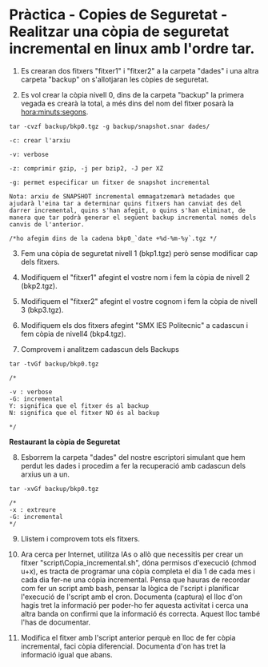 # Pràctica \- Copies de Seguretat - Realitzar una còpia de seguretat incremental en linux amb l'ordre tar.

1. Es crearan dos fitxers "fitxer1" i "fitxer2" a la carpeta "dades" i una altra carpeta "backup" on s'allotjaran les còpies de seguretat.

2. Es vol crear la còpia nivell 0, dins de la carpeta "backup" la primera vegada es crearà la total, a més dins del nom del fitxer posarà la [hora:minuts:segons](https://www.cyberciti.biz/faq/linux-unix-formatting-dates-for-display/).

``` {.shell .no-copy }
tar -cvzf backup/bkp0.tgz -g backup/snapshot.snar dades/

-c: crear l'arxiu

-v: verbose

-z: comprimir gzip, -j per bzip2, -J per XZ

-g: permet especificar un fitxer de snapshot incremental

Nota: arxiu de SNAPSHOT incremental emmagatzemarà metadades que ajudarà l'eina tar a determinar quins fitxers han canviat des del darrer incremental, quins s'han afegit, o quins s'han eliminat, de manera que tar podrà generar el següent backup incremental només dels canvis de l'anterior.

/*ho afegim dins de la cadena bkp0_`date +%d-%m-%y`.tgz */
```

3. Fem una còpia de seguretat nivell 1 (bkp1.tgz) però sense modificar cap dels fitxers.

4. Modifiquem el "fitxer1" afegint el vostre nom i fem la còpia de nivell 2 (bkp2.tgz).

5. Modifiquem el "fitxer2" afegint el vostre cognom i fem la còpia de nivell 3 (bkp3.tgz).

6. Modifiquem els dos fitxers afegint "SMX IES Politecnic" a cadascun i fem còpia de nivell4 (bkp4.tgz).

7. Comprovem i analitzem cadascun dels Backups

``` {.shell .no-copy }
tar -tvGf backup/bkp0.tgz

/*

-v : verbose
-G: incremental
Y: significa que el fitxer és al backup
N: significa que el fitxer NO és al backup

*/
```

**Restaurant la còpia de Seguretat**

8. Esborrem la carpeta "dades" del nostre escriptori simulant que hem perdut les dades i procedim a fer la recuperació amb cadascun dels arxius un a un.

``` {.shell .no-copy }
tar -xvGf backup/bkp0.tgz

/*
-x : extreure
-G: incremental  
*/
```

9. Llistem i comprovem tots els fitxers.

10. Ara cerca per Internet, utilitza IAs o allò que necessitis per crear un fitxer "script\Copia_incremental.sh", dóna permisos d'execució (chmod u+x), es tracta de programar una còpia completa el dia 1 de cada mes i cada dia fer-ne una còpia incremental. Pensa que hauras de recordar com fer un script amb bash, pensar la lògica de l'script i planificar l'execució de l'script amb el cron. Documenta (captura) el lloc d'on hagis tret la informació per poder-ho fer aquesta activitat i cerca una altra banda on confirmi que la informació és correcta. Aquest lloc també l'has de documentar.
11. Modifica el fitxer amb l'script anterior perquè en lloc de fer còpia incremental, faci còpia diferencial. Documenta d'on has tret la informació igual que abans.
 